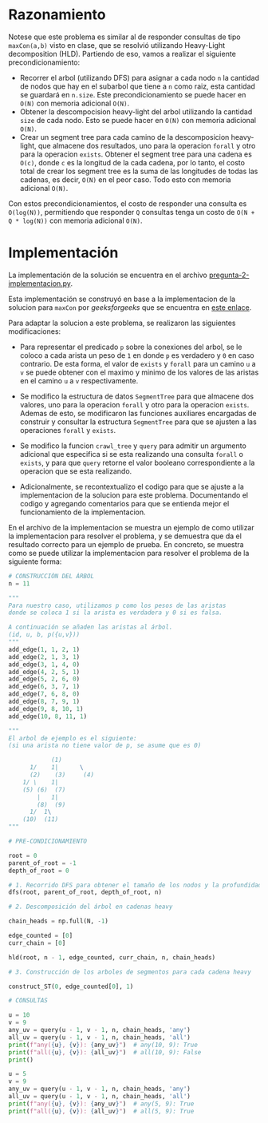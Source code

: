# Razonamiento

Notese que este problema es similar al de responder consultas de tipo `maxCon(a,b)` visto en clase, que se resolvió utilizando Heavy-Light decomposition (HLD). Partiendo de eso, vamos a realizar el siguiente precondicionamiento:

- Recorrer el arbol (utilizando DFS) para asignar a cada nodo `n` la cantidad de nodos que hay en el subarbol que tiene a `n` como raiz, esta cantidad se guardará en `n.size`. Este precondicionamiento se puede hacer en `O(N)` con memoria adicional `O(N)`.
- Obtener la descompocision heavy-light del arbol utilizando la cantidad `size` de cada nodo. Esto se puede hacer en `O(N)` con memoria adicional `O(N)`.
- Crear un segment tree para cada camino de la descomposicion heavy-light, que almacene dos resultados, uno para la operacion `forall` y otro para la operacion `exists`. Obtener el segment tree para una cadena es `O(c)`, donde `c` es la longitud de la cada cadena, por lo tanto, el costo total de crear los segment tree es la suma de las longitudes de todas las cadenas, es decir, `O(N)` en el peor caso. Todo esto con memoria adicional `O(N)`.

Con estos precondicionamientos, el costo de responder una consulta es `O(log(N))`, permitiendo que responder `Q` consultas tenga un costo de `O(N + Q * log(N))` con memoria adicional `O(N)`.

# Implementación

La implementación de la solución se encuentra en el archivo [pregunta-2-implementacion.py](pregunta-2-implementacion.py).

Esta implementación se construyó en base a la implementacion de la solucion para `maxCon` por _geeksforgeeks_ que se encuentra en [este enlace](https://www.geeksforgeeks.org/implementation-of-heavy-light-decomposition/).

Para adaptar la solucion a este problema, se realizaron las siguientes modificaciones:

- Para representar el predicado `p` sobre la conexiones del arbol, se le coloco a cada arista un peso de `1` en donde `p` es verdadero y `0` en caso contrario. De esta forma, el valor de `exists` y `forall` para un camino `u` a `v` se puede obtener con el maximo y minimo de los valores de las aristas en el camino `u` a `v` respectivamente.

- Se modifico la estructura de datos `SegmentTree` para que almacene dos valores, uno para la operacion `forall` y otro para la operacion `exists`. Ademas de esto, se modificaron las funciones auxiliares encargadas de construir y consultar la estructura `SegmentTree` para que se ajusten a las operaciones `forall` y `exists`.

- Se modifico la funcion `crawl_tree` y `query` para admitir un argumento adicional que especifica si se esta realizando una consulta `forall` o `exists`, y para que `query` retorne el valor booleano correspondiente a la operacion que se esta realizando.

- Adicionalmente, se recontextualizo el codigo para que se ajuste a la implementacion de la solucion para este problema. Documentando el codigo y agregando comentarios para que se entienda mejor el funcionamiento de la implementacion.

En el archivo de la implementacion se muestra un ejemplo de como utilizar la implementacion para resolver el problema, y se demuestra que da el resultado correcto para un ejemplo de prueba. En concreto, se muestra como se puede utilizar la implementacion para resolver el problema de la siguiente forma:

```python
# CONSTRUCCIÓN DEL ÁRBOL
n = 11

"""
Para nuestro caso, utilizamos p como los pesos de las aristas
donde se coloca 1 si la arista es verdadera y 0 si es falsa.

A continuación se añaden las aristas al árbol.
(id, u, b, p({u,v}))
"""
add_edge(1, 1, 2, 1)
add_edge(2, 1, 3, 1)
add_edge(3, 1, 4, 0)
add_edge(4, 2, 5, 1)
add_edge(5, 2, 6, 0)
add_edge(6, 3, 7, 1)
add_edge(7, 6, 8, 0)
add_edge(8, 7, 9, 1)
add_edge(9, 8, 10, 1)
add_edge(10, 8, 11, 1)

"""
El arbol de ejemplo es el siguiente:
(si una arista no tiene valor de p, se asume que es 0)

            (1)
      1/    1|      \
      (2)    (3)     (4)
    1/ \    1|
    (5) (6)  (7)
        |   1|
        (8)  (9)
      1/  1\
    (10)  (11)
"""

# PRE-CONDICIONAMIENTO

root = 0
parent_of_root = -1
depth_of_root = 0

# 1. Recorrido DFS para obtener el tamaño de los nodos y la profundidad
dfs(root, parent_of_root, depth_of_root, n)

# 2. Descomposición del árbol en cadenas heavy

chain_heads = np.full(N, -1)

edge_counted = [0]
curr_chain = [0]

hld(root, n - 1, edge_counted, curr_chain, n, chain_heads)

# 3. Construcción de los arboles de segmentos para cada cadena heavy

construct_ST(0, edge_counted[0], 1)

# CONSULTAS

u = 10
v = 9
any_uv = query(u - 1, v - 1, n, chain_heads, 'any')
all_uv = query(u - 1, v - 1, n, chain_heads, 'all')
print(f"any({u}, {v}): {any_uv}")  # any(10, 9): True
print(f"all({u}, {v}): {all_uv}")  # all(10, 9): False
print()

u = 5
v = 9
any_uv = query(u - 1, v - 1, n, chain_heads, 'any')
all_uv = query(u - 1, v - 1, n, chain_heads, 'all')
print(f"any({u}, {v}): {any_uv}")  # any(5, 9): True
print(f"all({u}, {v}): {all_uv}")  # all(5, 9): True
```
